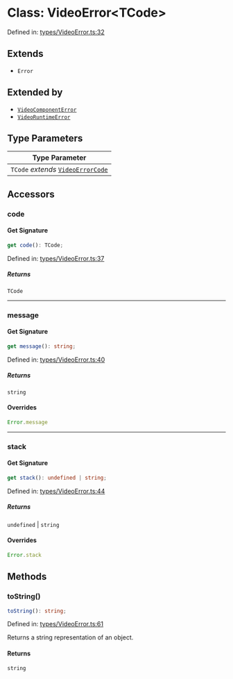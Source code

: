 # Class: VideoError\<TCode\>

Defined in: [types/VideoError.ts:32](https://github.com/TheWidlarzGroup/react-native-video/blob/f9ee42c2a80c20dca2b87dac6bcb2898c1a425c5/packages/react-native-video/src/core/types/VideoError.ts#L32)

## Extends

- `Error`

## Extended by

- [`VideoComponentError`](VideoComponentError.md)
- [`VideoRuntimeError`](VideoRuntimeError.md)

## Type Parameters

| Type Parameter |
| ------ |
| `TCode` *extends* [`VideoErrorCode`](../type-aliases/VideoErrorCode.md) |

## Accessors

### code

#### Get Signature

```ts
get code(): TCode;
```

Defined in: [types/VideoError.ts:37](https://github.com/TheWidlarzGroup/react-native-video/blob/f9ee42c2a80c20dca2b87dac6bcb2898c1a425c5/packages/react-native-video/src/core/types/VideoError.ts#L37)

##### Returns

`TCode`

***

### message

#### Get Signature

```ts
get message(): string;
```

Defined in: [types/VideoError.ts:40](https://github.com/TheWidlarzGroup/react-native-video/blob/f9ee42c2a80c20dca2b87dac6bcb2898c1a425c5/packages/react-native-video/src/core/types/VideoError.ts#L40)

##### Returns

`string`

#### Overrides

```ts
Error.message
```

***

### stack

#### Get Signature

```ts
get stack(): undefined | string;
```

Defined in: [types/VideoError.ts:44](https://github.com/TheWidlarzGroup/react-native-video/blob/f9ee42c2a80c20dca2b87dac6bcb2898c1a425c5/packages/react-native-video/src/core/types/VideoError.ts#L44)

##### Returns

`undefined` \| `string`

#### Overrides

```ts
Error.stack
```

## Methods

### toString()

```ts
toString(): string;
```

Defined in: [types/VideoError.ts:61](https://github.com/TheWidlarzGroup/react-native-video/blob/f9ee42c2a80c20dca2b87dac6bcb2898c1a425c5/packages/react-native-video/src/core/types/VideoError.ts#L61)

Returns a string representation of an object.

#### Returns

`string`
